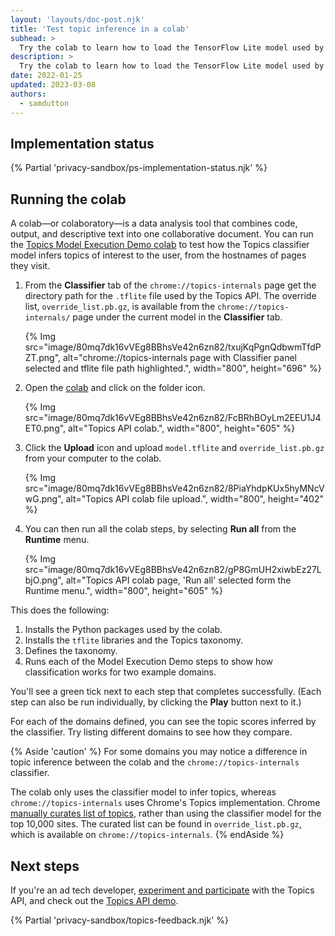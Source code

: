 ```yaml
---
layout: 'layouts/doc-post.njk'
title: 'Test topic inference in a colab'
subhead: >
  Try the colab to learn how to load the TensorFlow Lite model used by Chrome to infer topics from hostnames.
description: >
  Try the colab to learn how to load the TensorFlow Lite model used by Chrome to infer topics from hostnames.
date: 2022-01-25
updated: 2023-03-08
authors:
  - samdutton
---
```


## Implementation status
{% Partial 'privacy-sandbox/ps-implementation-status.njk' %}

## Running the colab

A colab—or colaboratory—is a data analysis tool that combines code, output, and descriptive text into one collaborative document. You can run the [Topics Model Execution Demo colab](https://colab.research.google.com/drive/1hIVoz8bRCTpllYvads51MV7YS3zi3prn) to test how the Topics classifier model infers topics of interest to the user, from the hostnames of pages they visit.

1. From the **Classifier** tab of the `chrome://topics-internals` page get the directory path for the `.tflite` file used by the Topics API. The override list, `override_list.pb.gz`, 
is available from the `chrome://topics-internals/` page under the current model in the **Classifier** tab.

    {% Img src="image/80mq7dk16vVEg8BBhsVe42n6zn82/txujKqPgnQdbwmTfdPZT.png",
  alt="chrome://topics-internals page with Classifier panel selected and tflite file path highlighted.",
  width="800", height="696" %}

1. Open the [colab](https://colab.research.google.com/drive/1hIVoz8bRCTpllYvads51MV7YS3zi3prn) and click on the folder icon.

    {% Img src="image/80mq7dk16vVEg8BBhsVe42n6zn82/FcBRhBOyLm2EEU1J4ET0.png",
  alt="Topics API colab.", width="800", height="605" %}

1. Click the **Upload** icon and upload `model.tflite` and `override_list.pb.gz` from your computer to the colab.

    {% Img src="image/80mq7dk16vVEg8BBhsVe42n6zn82/8PiaYhdpKUx5hyMNcVwG.png",
  alt="Topics API colab file upload.", width="800", height="402" %}

1. You can then run all the colab steps, by selecting **Run all** from the **Runtime** menu.

    {% Img src="image/80mq7dk16vVEg8BBhsVe42n6zn82/gP8GmUH2xiwbEz27LbjO.png",
  alt="Topics API colab page, 'Run all' selected form the Runtime menu.", width="800", height="605" %}

This does the following:

1.  Installs the Python packages used by the colab.
1.  Installs the `tflite` libraries and the Topics taxonomy.
1.  Defines the taxonomy.
1.  Runs each of the Model Execution Demo steps to show how classification works for two example domains.

You'll see a green tick next to each step that completes successfully. (Each step can also be run individually, by clicking the **Play** button next to it.)

For each of the domains defined, you can see the topic scores inferred by the classifier. Try listing different domains to see how they compare.

{% Aside 'caution' %}
For some domains you may notice a difference in topic inference between the colab and the `chrome://topics-internals` classifier.

The colab only uses the classifier model to infer topics, whereas
`chrome://topics-internals` uses Chrome's Topics implementation. Chrome
[manually curates list of topics](/docs/privacy-sandbox/topics/topic-classification/#classifier-model),
rather than using the classifier model for the top 10,000 sites. The curated list
can be found in `override_list.pb.gz`, which is available on
`chrome://topics-internals`. 
{% endAside %}

## Next steps

If you're an ad tech developer, [experiment and participate](/docs/privacy-sandbox/topics-experiment/) with the Topics API, and check out the [Topics API demo](/docs/privacy-sandbox/topics/demo).

{% Partial 'privacy-sandbox/topics-feedback.njk' %}
